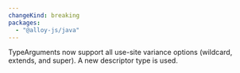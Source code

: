 ```yaml
---
changeKind: breaking
packages:
  - "@alloy-js/java"
---
```


TypeArguments now support all use-site variance options (wildcard, extends, and super). A new descriptor type is used.